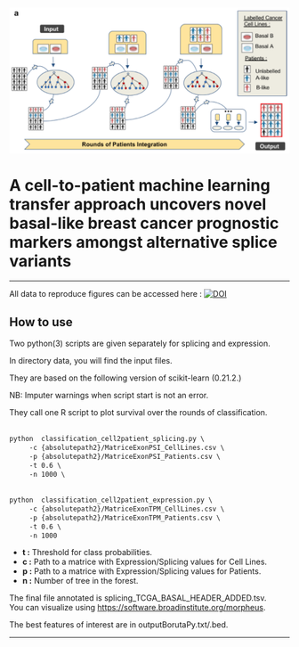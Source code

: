 
<p align="center">
<img align="center"   src="/img/cell2patient.png" alt="cell2patient Logo">
</p>


A cell-to-patient machine learning transfer approach uncovers novel basal-like breast cancer prognostic markers amongst alternative splice variants
=============

---

All data to reproduce figures can be accessed here : [![DOI](https://zenodo.org/badge/DOI/10.5281/zenodo.4117806.svg)](https://doi.org/10.5281/zenodo.4117806)


## How to use

Two python(3) scripts are given separately for splicing and expression.  

In directory data, you will find the input files.  

They are based on the following version of scikit-learn (0.21.2.)  

NB: Imputer warnings when script start is not an error.

They call one R script to plot survival over the rounds of  classification.


```shell

python  classification_cell2patient_splicing.py \
	 -c {absolutepath2}/MatriceExonPSI_CellLines.csv \
	 -p {absolutepath2}/MatriceExonPSI_Patients.csv \
	 -t 0.6 \
	 -n 1000 \ 
```

```shell

python  classification_cell2patient_expression.py \
	 -c {absolutepath2}/MatriceExonTPM_CellLines.csv \
	 -p {absolutepath2}/MatriceExonTPM_Patients.csv \
	 -t 0.6 \
	 -n 1000 

```

- **t :** Threshold for class probabilities.
- **c :** Path to a matrice with Expression/Splicing values for Cell Lines.
- **p :** Path to a matrice with Expression/Splicing values for Patients.
- **n :** Number of tree in the forest.



The final file annotated is splicing_TCGA_BASAL_HEADER_ADDED.tsv.  
You can visualize using https://software.broadinstitute.org/morpheus.

The best features of interest are in outputBorutaPy.txt/.bed.  

---
